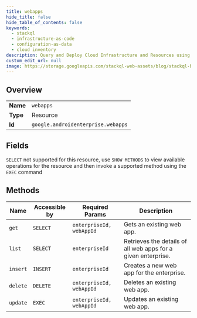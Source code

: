 ```yaml
---
title: webapps
hide_title: false
hide_table_of_contents: false
keywords:
  - stackql
  - infrastructure-as-code
  - configuration-as-data
  - cloud inventory
description: Query and Deploy Cloud Infrastructure and Resources using SQL
custom_edit_url: null
image: https://storage.googleapis.com/stackql-web-assets/blog/stackql-blog-post-featured-image.png
---
```

  
    

## Overview
<table><tbody>
<tr><td><b>Name</b></td><td><code>webapps</code></td></tr>
<tr><td><b>Type</b></td><td>Resource</td></tr>
<tr><td><b>Id</b></td><td><code>google.androidenterprise.webapps</code></td></tr>
</tbody></table>

## Fields
`SELECT` not supported for this resource, use `SHOW METHODS` to view available operations for the resource and then invoke a supported method using the `EXEC` command  
## Methods
| Name | Accessible by | Required Params | Description |
| ---- | ------------- | --------------- | ----------- |
| `get` | `SELECT` | `enterpriseId, webAppId` | Gets an existing web app. |
| `list` | `SELECT` | `enterpriseId` | Retrieves the details of all web apps for a given enterprise. |
| `insert` | `INSERT` | `enterpriseId` | Creates a new web app for the enterprise. |
| `delete` | `DELETE` | `enterpriseId, webAppId` | Deletes an existing web app. |
| `update` | `EXEC` | `enterpriseId, webAppId` | Updates an existing web app. |
